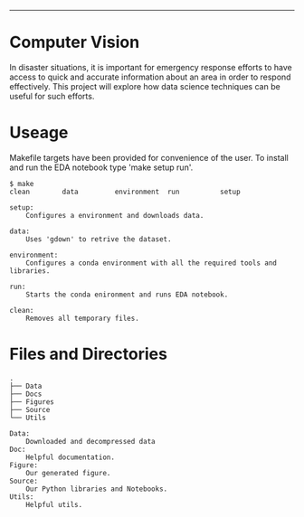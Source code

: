 ---

# Computer Vision

In disaster situations, it is important for emergency response efforts to have access to quick and accurate information about an area in order to respond effectively. This project will explore how data science techniques can be useful for such efforts.


# Useage
Makefile targets have been provided for convenience of the user. To install and run the EDA notebook type 'make setup run'.


```
$ make 
clean        data         environment  run          setup

setup:
    Configures a environment and downloads data. 

data: 
    Uses 'gdown' to retrive the dataset.

environment:
    Configures a conda environment with all the required tools and libraries.

run:
    Starts the conda enironment and runs EDA notebook.

clean:
    Removes all temporary files.
```


# Files and Directories
```
.
├── Data
├── Docs
├── Figures
├── Source
└── Utils

Data:
    Downloaded and decompressed data
Doc:
    Helpful documentation.
Figure:
    Our generated figure.
Source:
    Our Python libraries and Notebooks.
Utils:
    Helpful utils.
```
